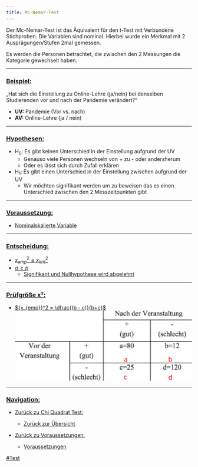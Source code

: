 ```yaml
---
title: Mc-Nemar-Test
---
```



Der Mc-Nemar-Test ist das Äquivalent für den t-Test mit Verbundene Stichproben. Die Variablen sind nominal. Hierbei wurde ein Merkmal mit 2 Ausprägungen/Stufen 2mal gemessen.

Es werden die Personen betrachtet, die zwischen den 2 Messungen die Kategorie gewechselt haben.

---

### <u>Beispiel:</u>

„Hat sich die Einstellung zu Online-Lehre (ja/nein) bei denselben Studierenden vor und nach der Pandemie verändert?“

* **UV:** Pandemie (Vor vs. nach)
* **AV:** Online-Lehre (ja / nein)

---

### <u>Hypothesen:</u>

* H<sub>0</sub>: Es gibt keinen Unterschied in der Einstellung aufgrund der UV
  * Genauso viele Personen wechseln von + zu - oder andersherum
  * Oder es lässt sich durch Zufall erklären
* H<sub>1</sub>: Es gibt einen Unterschied in der Einstellung zwischen aufgrund der UV
  * Wir möchten signifikant werden um zu beweisen das es einen Unterschied zwischen den 2 Messzeitpunkten gibt

---

### <u>Voraussetzung:</sub>

* Nominalskalierte Variable

---

### <u>Entscheidung:</u>

* ${x_{emp}}^2 \ge {x_{krit}}^2$
* $\alpha \ge p$
  * Signifikant und Nullhypothese wird abgelehnt

---

### <u>Prüfgröße x²:</u>

* ${x_{emp}}^2 = \dfrac{(b - c)}{b+c}$
  ![311x123](/assets/mntest.png)

---

### Navigation:

* Zurück zu Chi Quadrat Test:
  
  * [Zurück zur Übersicht](/chi-quadrat-tests)
* Zurück zu Voraussetzungen:
  
  * [Voraussetzungen](/stichproben-und-messzeitpunkte-x2)

\#Test
